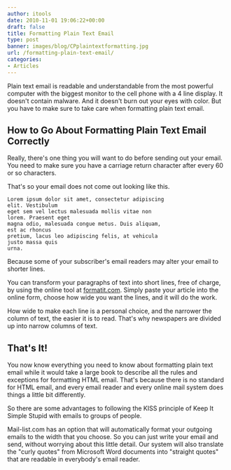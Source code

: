 ```yaml
---
author: itools
date: 2010-11-01 19:06:22+00:00
draft: false
title: Formatting Plain Text Email
type: post
banner: images/blog/CPplaintextformatting.jpg
url: /formatting-plain-text-email/
categories:
- Articles
---
```


Plain text email is readable and understandable from the most powerful computer with the biggest monitor to the cell phone with a 4 line display. It doesn't contain malware. And it doesn't burn out your eyes with color. But you have to make sure to take care when formatting plain text email.


## How to Go About Formatting Plain Text Email Correctly


Really, there's one thing you will want to do before sending out your email. You need to make sure you have a carriage return character after every 60 or so characters.

That's so your email does not come out looking like this.

    
    Lorem ipsum dolor sit amet, consectetur adipiscing
    elit. Vestibulum
    eget sem vel lectus malesuada mollis vitae non
    lorem. Praesent eget
    magna odio, malesuada congue metus. Duis aliquam,
    est ac rhoncus
    pretium, lacus leo adipiscing felis, at vehicula
    justo massa quis
    urna.
    


Because some of your subscriber's email readers may alter your email to shorter lines.

You can transform your paragraphs of text into short lines, free of charge, by using the online tool at [formatit.com](http://www.formatit.com/). Simply paste your article into the online form, choose how wide you want the lines, and it will do the work.

How wide to make each line is a personal choice, and the narrower the column of text, the easier it is to read. That's why newspapers are divided up into narrow columns of text.


## That's It!


You now know everything you need to know about formatting plain text email while it would take a large book to describe all the rules and exceptions for formatting HTML email. That's because there is no standard for HTML email, and every email reader and every online mail system does things a little bit differently.

So there are some advantages to following the KISS principle of Keep It Simple Stupid with emails to groups of people.

Mail-list.com has an option that will automatically format your outgoing emails to the width that you choose. So you can just write your email and send, without worrying about this little detail. Our system will also translate the "curly quotes" from Microsoft Word documents into "straight quotes" that are readable in everybody's email reader.
